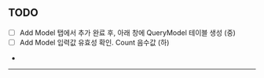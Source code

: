 ## TODO
- [ ] Add Model 탭에서 추가 완료 후, 아래 창에 QueryModel 테이블 생성 (중)
- [ ] Add Model 입력값 유효성 확인. Count 음수값 (하)
- 

---